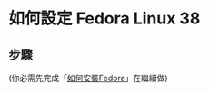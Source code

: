 # 如何設定 Fedora Linux 38

<!--## 影片教學
<!--
<video width="560" height="315" controls>
  <source src="/videos/ap-11.srv-content.mp4" type="video/mp4">
  Your browser does not support the video tag.
</video>-->

## 步驟
(你必需先完成「[如何安裝Fedora](/fedora/how-to-install-fedora-linux.md)」在繼續做)